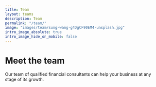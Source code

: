 ```yaml
---
title: Team
layout: teams
description: Team
permalink: "/team/"
image: "images/team/sung-wang-g4DgCF90EM4-unsplash.jpg"
intro_image_absolute: true
intro_image_hide_on_mobile: false
---
```


# Meet the team

Our team of qualified financial consultants can help your business at any stage of its growth.